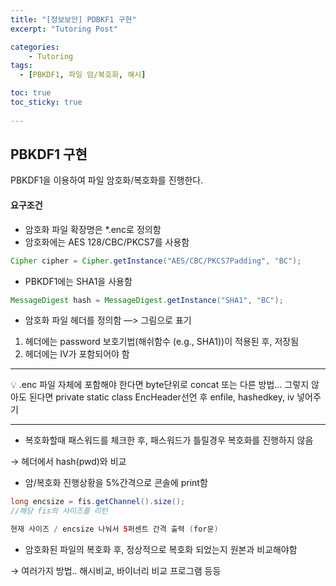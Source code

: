 ```yaml
---
title: "[정보보안] PDBKF1 구현"
excerpt: "Tutoring Post"

categories:
    - Tutoring
tags:
  - [PBKDF1, 파일 암/복호화, 해시]

toc: true
toc_sticky: true
 
---
```

## PBKDF1 구현

PBKDF1을 이용하여 파일 암호화/복호화를 진행한다.

#### 요구조건

- 암호화 파일 확장명은 *.enc로 정의함
- 암호화에는 AES 128/CBC/PKCS7를 사용함

```java
Cipher cipher = Cipher.getInstance("AES/CBC/PKCS7Padding", "BC");
```

- PBKDF1에는 SHA1을 사용함

```java
MessageDigest hash = MessageDigest.getInstance("SHA1", "BC");
```

- 암호화 파일 헤더를 정의함 —> 그림으로 표기

1. 헤더에는 password 보호기법(해쉬함수 (e.g., SHA1))이 적용된 후, 저장됨
2. 헤더에는 IV가 포함되어야 함

---

<aside>
💡 .enc 파일 자체에 포함해야 한다면 byte단위로 concat 또는 다른 방법… 
그렇지 않아도 된다면 private static class EncHeader선언 후 enfile, hashedkey, iv 넣어주기

</aside>  

---
- 복호화할때 패스워드를 체크한 후, 패스워드가 틀릴경우 복호화를 진행하지 않음
    
→ 헤더에서 hash(pwd)와 비교
    
- 암/복호화 진행상황을 5%간격으로 콘솔에 print함

```java
long encsize = fis.getChannel().size();
//해당 fis의 사이즈를 리턴

현재 사이즈 / encsize 나눠서 5퍼센트 간격 출력 (for문)
```

- 암호화된 파일의 복호화 후, 정상적으로 복호화 되었는지 원본과 비교해야함
    
→ 여러가지 방법.. 해시비교, 바이너리 비교 프로그램 등등